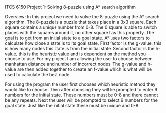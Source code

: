 ITCS 6150 Project 1: Solving 8-puzzle using A* search algorithm

Overview:
In this project we need to solve the 8-puzzle using the A* search algorithm. The 8-puzzle is a puzzle that takes place in a 3x3 square. Each square contains a unique number from 0-8. The 0 square is able to switch places with the squares around it, no other square has this property. The goal is to get from an initial state to a goal state. A* uses two factors to calculate how close a state is to its goal state. First factor is the g-value, this is how many nodes this state is from the initial state. Second factor is the h-value, this is the heuristic value and is dependent on the method you choose to use. For my project I am allowing the user to choose between manhattan distance and number of incorrect nodes.  The g-value and h-value are then added together to create an f-value which is what will be used to calculate the best node.

For using the program the user first chooses which heuristic method they would like to choose. Then after choosing they will be prompted to enter 9 numbers for the initial state. These numbers must be 0-8 and there cannot be any repeats. Next the user will be prompted to select 9 numbers for the goal state. Just like the initial state these must be unique and 0-8.






